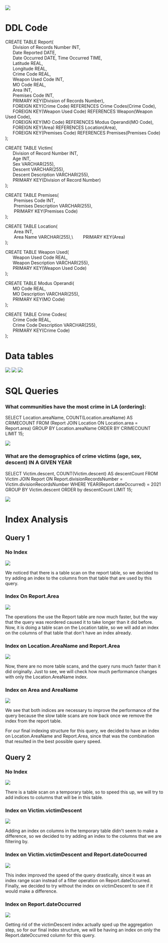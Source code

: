 <img src="GCPConnection.PNG">

# DDL Code
CREATE TABLE Report(\
   &nbsp;&nbsp;&nbsp;&nbsp;&nbsp;&nbsp;Division of Records Number INT,\
   &nbsp;&nbsp;&nbsp;&nbsp;&nbsp;&nbsp;Date Reported DATE,\
   &nbsp;&nbsp;&nbsp;&nbsp;&nbsp;&nbsp;Date Occurred DATE, Time Occurred TIME,\
   &nbsp;&nbsp;&nbsp;&nbsp;&nbsp;&nbsp;Latitude REAL,\
   &nbsp;&nbsp;&nbsp;&nbsp;&nbsp;&nbsp;Longitude REAL,  
   &nbsp;&nbsp;&nbsp;&nbsp;&nbsp;&nbsp;Crime Code REAL,\
   &nbsp;&nbsp;&nbsp;&nbsp;&nbsp;&nbsp;Weapon Used Code INT,\
   &nbsp;&nbsp;&nbsp;&nbsp;&nbsp;&nbsp;MO Code REAL,\
   &nbsp;&nbsp;&nbsp;&nbsp;&nbsp;&nbsp;Area INT,  
   &nbsp;&nbsp;&nbsp;&nbsp;&nbsp;&nbsp;Premises Code INT,  
   &nbsp;&nbsp;&nbsp;&nbsp;&nbsp;&nbsp;PRIMARY KEY(Division of Records Number),  
   &nbsp;&nbsp;&nbsp;&nbsp;&nbsp;&nbsp;FOREIGN KEY(Crime Code) REFERENCES Crime Codes(Crime Code), \
   &nbsp;&nbsp;&nbsp;&nbsp;&nbsp;&nbsp;FOREIGN KEY(Weapon Used Code) REFERENCES Weapon(Weapon Used Code),\
   &nbsp;&nbsp;&nbsp;&nbsp;&nbsp;&nbsp;FOREIGN KEY(MO Code) REFERENCES Modus Operandi(MO Code), \
   &nbsp;&nbsp;&nbsp;&nbsp;&nbsp;&nbsp;FOREIGN KEY(Area) REFERENCES Location(Area), \
   &nbsp;&nbsp;&nbsp;&nbsp;&nbsp;&nbsp;FOREIGN KEY(Premises Code) REFERENCES Premises(Premises Code)\
);


CREATE TABLE Victim(\
   &nbsp;&nbsp;&nbsp;&nbsp;&nbsp;&nbsp;Division of Record Number INT, \
   &nbsp;&nbsp;&nbsp;&nbsp;&nbsp;&nbsp;Age INT,\
   &nbsp;&nbsp;&nbsp;&nbsp;&nbsp;&nbsp;Sex VARCHAR(255), \
   &nbsp;&nbsp;&nbsp;&nbsp;&nbsp;&nbsp;Descent VARCHAR(255), \
   &nbsp;&nbsp;&nbsp;&nbsp;&nbsp;&nbsp;Descent Description VARCHAR(255),  
   &nbsp;&nbsp;&nbsp;&nbsp;&nbsp;&nbsp;PRIMARY KEY(Division of Record Number)\
);


CREATE TABLE Premises(\
   &nbsp;&nbsp;&nbsp;&nbsp;&nbsp;&nbsp; Premises Code INT,\
   &nbsp;&nbsp;&nbsp;&nbsp;&nbsp;&nbsp; Premises Description VARCHAR(255),  
   &nbsp;&nbsp;&nbsp;&nbsp;&nbsp;&nbsp; PRIMARY KEY(Premises Code)\
);


CREATE TABLE Location(\
   &nbsp;&nbsp;&nbsp;&nbsp;&nbsp;&nbsp; Area INT,  
   &nbsp;&nbsp;&nbsp;&nbsp;&nbsp;&nbsp; Area Name VARCHAR(255),\ 
   &nbsp;&nbsp;&nbsp;&nbsp;&nbsp;&nbsp; PRIMARY KEY(Area)\
);


CREATE TABLE Weapon Used(\
    &nbsp;&nbsp;&nbsp;&nbsp;&nbsp;&nbsp;Weapon Used Code REAL,   
    &nbsp;&nbsp;&nbsp;&nbsp;&nbsp;&nbsp;Weapon Description VARCHAR(255),  
    &nbsp;&nbsp;&nbsp;&nbsp;&nbsp;&nbsp;PRIMARY KEY(Weapon Used Code)\
);


CREATE TABLE Modus Operandi(\
    &nbsp;&nbsp;&nbsp;&nbsp;&nbsp;&nbsp;MO Code REAL,  
    &nbsp;&nbsp;&nbsp;&nbsp;&nbsp;&nbsp;MO Description VARCHAR(255),  
    &nbsp;&nbsp;&nbsp;&nbsp;&nbsp;&nbsp;PRIMARY KEY(MO Code)  
);


CREATE TABLE Crime Codes(\
    &nbsp;&nbsp;&nbsp;&nbsp;&nbsp;&nbsp;Crime Code REAL,  
    &nbsp;&nbsp;&nbsp;&nbsp;&nbsp;&nbsp;Crime Code Description VARCHAR(255), \
    &nbsp;&nbsp;&nbsp;&nbsp;&nbsp;&nbsp;PRIMARY KEY(Crime Code)\
);

# Data tables

<img src="Report.PNG">

<img src="Victim.PNG">

<img src="MO.PNG">

# SQL Queries
### What communities have the most crime in LA (ordering):
SELECT Location.areaName, COUNT(Location.areaName) AS CRIMECOUNT FROM (Report JOIN Location ON Location.area = Report.area) GROUP BY Location.areaName ORDER BY CRIMECOUNT LIMIT 15;

<img src="Query1.PNG">


### What are the demographics of crime victims (age, sex, descent) IN A GIVEN YEAR
SELECT Victim.descent, COUNT(Victim.descent) AS descentCount FROM Victim JOIN Report ON Report.divisionRecordsNumber = Victim.divisionRecordsNumber WHERE YEAR(Report.dateOccurred) = 2021 GROUP BY Victim.descent ORDER by descentCount LIMIT 15;

<img src="Query3.PNG">

# Index Analysis

## Query 1

### No Index
<img src="Index1.PNG">

We noticed that there is a table scan on the report table, so we decided to try adding an index to the columns from that table that are used by this query.

### Index On Report.Area

<img src="Index2.PNG">

The operations the use the Report table are now much faster, but the way that the query was reordered caused it to take longer than it did before. Now, it is doing a table scan on the Location table, so we will add an index on the columns of that table that don't have an index already.

### Index on Location.AreaName and Report.Area

<img src="Index3.PNG">

Now, there are no more table scans, and the query runs much faster than it did originally. Just to see, we will check how much performance changes with only the Location.AreaName index.

### Index on Area and AreaName

<img src="Index4.PNG">

We see that both indices are necessary to improve the performance of the query because the slow table scans are now back once we remove the index from the report table.

For our final indexing structure for this query, we decided to have an index on Location.AreaName and Report.Area, since that was the combination that resulted in the best possible query speed.

## Query 2

### No Index

<img src="Index5.PNG">

There is a table scan on a temporary table, so to speed this up, we will try to add indices to columns that will be in this table.

### Index on Victim.victimDescent

<img src="Index6.PNG">

Adding an index on columns in the temporary table didn't seem to make a difference, so we decided to try adding an index to the columns that we are filtering by.

### Index on Victim.victimDescent and Report.dateOccurred

<img src="Index7.PNG">

This index improved the speed of the query drastically, since it was an index range scan instead of a filter operation on Report.dateOccurred. Finally, we decided to try without the index on victimDescent to see if it would make a difference.

### Index on Report.dateOccurred

<img src="Index8.PNG">

Getting rid of the victimDescent index actually sped up the aggregation step, so for our final index structure, we will be having an index on only the Report.dateOccurred column for this query.
